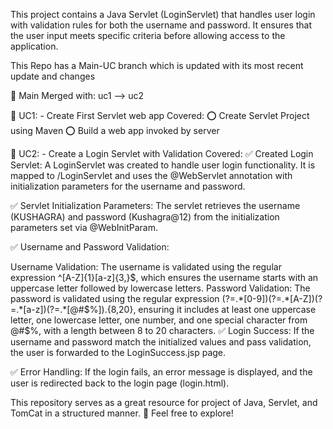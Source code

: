This project contains a Java Servlet (LoginServlet) that handles user login with validation rules for both the username and password. It ensures that the user input meets specific criteria before allowing access to the application.

This Repo has a Main-UC branch which is updated with its most recent update and changes

📌 Main Merged with: uc1 --> uc2 

📌 UC1: - Create First Servlet web app Covered: ⭕ Create Servlet Project using Maven ⭕ Build a web app invoked by server

📌 UC2: - Create a Login Servlet with Validation
Covered:
✅ Created Login Servlet: A LoginServlet was created to handle user login functionality. It is mapped to /LoginServlet and uses the @WebServlet annotation with initialization parameters for the username and password.

✅ Servlet Initialization Parameters: The servlet retrieves the username (KUSHAGRA) and password (Kushagra@12) from the initialization parameters set via @WebInitParam.

✅ Username and Password Validation:

Username Validation: The username is validated using the regular expression ^[A-Z]{1}[a-z]{3,}$, which ensures the username starts with an uppercase letter followed by lowercase letters.
Password Validation: The password is validated using the regular expression (?=.*[0-9])(?=.*[A-Z])(?=.*[a-z])(?=.*[@#$%]).{8,20}, ensuring it includes at least one uppercase letter, one lowercase letter, one number, and one special character from @#$%, with a length between 8 to 20 characters.
✅ Login Success: If the username and password match the initialized values and pass validation, the user is forwarded to the LoginSuccess.jsp page.

✅ Error Handling: If the login fails, an error message is displayed, and the user is redirected back to the login page (login.html).


This repository serves as a great resource for project of Java, Servlet, and TomCat in a structured manner. 🚀 Feel free to explore!
